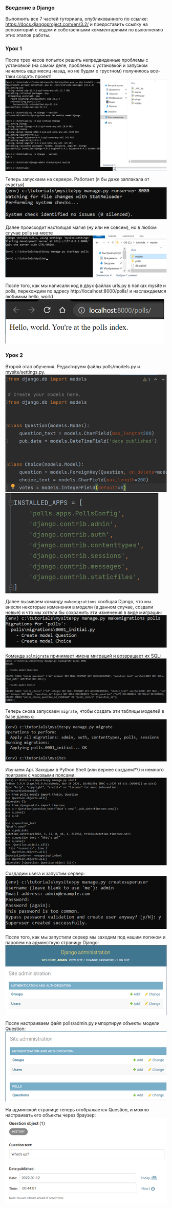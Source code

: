 ### Введение в Django
Выполнить все 7 частей туториала, опубликованного по ссылке: https://docs.djangoproject.com/en/3.2/ и предоставить ссылку на репозиторий с кодом и собственными комментариями по выполнению этих этапов работы.

### Урок 1
После трех часов попыток решить непредвиденные проблемы с установкой (на самом деле, проблемы с установкой и запуском начались еще месяц назад, но не будем о грустном) получилось все-таки создать проект! 
![скрин](../lr7/screenshot/screen1.png)

Теперь запускаем на сервере. Работает (я бы даже заплакала от счастья)
![скрин](../lr7/screenshot/screen2.png)

Далее происходит настоящая магия (ну или не совсем), но в любом случае polls на месте
![скрин](../lr7/screenshot/screen3.png)

После того, как мы написали код в двух файлах urls.py в папках mysite и polls, перехождим по адресу http://localhost:8000/polls/ и наслаждаемся любимым hello, world 
![скрин](../lr7/screenshot/screen4.png)

### Урок 2
Второй этап обучения. Редактируем файлы polls/models.py и mysite/settings.py.
![скрин](../lr7/screenshot/screen5.png) ![скрин](../lr7/screenshot/screen6.png)

Далее вызываем команду ```makemigrations``` сообщая Django, что мы внесли некоторые изменения в модели (в данном случае, создали новые) и что мы хотели бы сохранить эти изменения в виде миграции:
![скрин](../lr7/screenshot/screen7.png)

Команда ```sqlmigrate``` принимает имена миграций и возвращает их SQL:
![скрин](../lr7/screenshot/screen8.png)

Теперь снова запускаем ```migrate```, чтобы создать эти таблицы моделей в базе данных:
![скрин](../lr7/screenshot/screen9.png)

Изучаем Api. Заходим в Python Shell (или вернее создаем??) и немного поиграем с часовыми поясами:
![скрин](../lr7/screenshot/screen10.png)

Создадим usera и запустим сервер:
![скрин](../lr7/screenshot/screen11.png)

После того, как мы запустили сервер мы заходим под нашим логином и паролем на админсткую страницу Django:
![скрин](../lr7/screenshot/screen12.png)

После настраиваем файл polls/admin.py импортируя объекты модели Question:
![скрин](../lr7/screenshot/screen13.png)

На админской странице теперь отображается Question, и можно настраивать его объекты через браузер:
![скрин](../lr7/screenshot/screen14.png)
